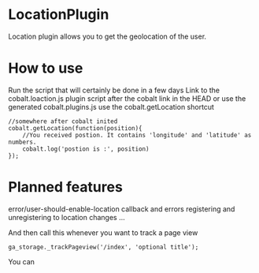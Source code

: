 

LocationPlugin
===============

Location plugin allows you to get the geolocation of the user.


How to use
==========


Run the script that will certainly be done in a few days
Link to the cobalt.loaction.js plugin script after the cobalt link in the HEAD or use the generated cobalt.plugins.js
use the cobalt.getLocation shortcut

    //somewhere after cobalt inited
    cobalt.getLocation(function(position){
        //You received postion. It contains 'longitude' and 'latitude' as numbers.
        cobalt.log('postion is :', position)
    });


Planned features
===============

error/user-should-enable-location callback and errors
registering and unregistering to location changes
...


And then call this whenever you want to track a page view

    ga_storage._trackPageview('/index', 'optional title');
    
    
You can 
